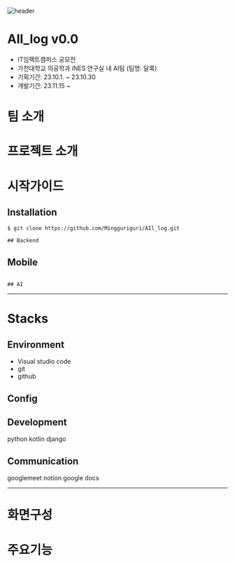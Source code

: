 ![header](https://capsule-render.vercel.app/api?type=waving&color=auto&height=300&section=header&text=AIl_log&fontSize=90)
# AIl_log v0.0

- IT임팩트캠퍼스 공모전  
- 가천대학교 의공학과 iNES 연구실 내 AI팀 (팀명: 달록)  
- 기획기간: 23.10.1. ~ 23.10.30   
- 개발기간: 23.11.15 ~   

# 팀 소개
# 프로젝트 소개
# 시작가이드
## Installation
```
$ git clone https://github.com/Mingguriguri/AIl_log.git

## Backend
```

## Mobile
```

## AI
```

---

# Stacks
## Environment
- Visual studio code
- git
- github

## Config

## Development
python  kotlin  django  

## Communication
googlemeet  notion  google docs

---
# 화면구성

# 주요기능
